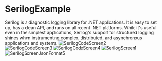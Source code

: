 # SerilogExample 
Serilog is a diagnostic logging library for .NET applications. It is easy to set up, has a clean API, and runs on all recent .NET platforms. While it's useful even in the simplest applications, Serilog's support for structured logging shines when instrumenting complex, distributed, and asynchronous applications and systems.
![SerilogCodeScreen2](https://github.com/Olyala94/SerilogExample/assets/119108499/296c01ae-b3d7-4738-978c-bb7d37c76300)<br/>
![SerilogCodeScreen3](https://github.com/Olyala94/SerilogExample/assets/119108499/ef6295cf-faf8-43c1-882d-4b86c80a22da)
![SerilogCodeScreen4](https://github.com/Olyala94/SerilogExample/assets/119108499/1e9582d2-7aa5-4854-80e2-fab4388326a2)
![SerilogScreen1](https://github.com/Olyala94/SerilogExample/assets/119108499/bb42aa96-8397-4fa5-bc3f-f98fff0cda0f)
![SerilogScreenJsonFormat5](https://github.com/Olyala94/SerilogExample/assets/119108499/30b39788-7c79-4aad-ada3-11a880106f36)

